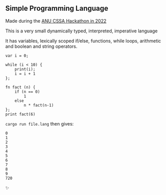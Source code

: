 
## Simple Programming Language

Made during the [ANU CSSA Hackathon in 2022](https://github.com/anucssa/hackathon-submissions-2022)

This is a very small dynamically typed, interpreted, imperative language

It has variables, lexically scoped if/else, functions, while loops, arithmetic and boolean and string operators.

```
var i = 0;

while (i < 10) {
    print(i);
    i = i + 1
};

fn fact (n) {
    if (n == 0)
        1
    else
        n * fact(n-1)
};
print fact(6)
```

`cargo run file.lang` then gives:

```
0
1
2
3
4
5
6
7
8
9
720
```

:sparkles:
